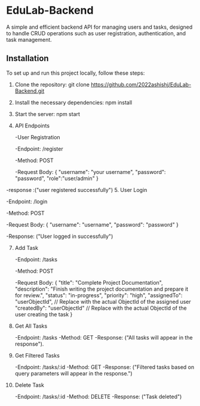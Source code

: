 # EduLab-Backend

A simple and efficient backend API for managing users and tasks, designed to handle CRUD operations such as user registration, authentication, and task management.

## Installation

To set up and run this project locally, follow these steps:

1. Clone the repository:
   git clone <https://github.com/2022ashishj/EduLab-Backend.git>

2. Install the necessary dependencies:
   npm install

3. Start the server:
   npm start

4. API Endpoints

   -User Registration

   -Endpoint: /register

   -Method: POST

   -Request Body:
   {
   "username": "your username",
   "password": "password",
   "role":"user/admin"
   }

-response :("user registered successfully") 5. User Login

-Endpoint: /login

-Method: POST

-Request Body:
{
"username": "username",
"password": "password"
}

-Response:
("User logged in successfully")

7. Add Task

   -Endpoint: /tasks

   -Method: POST

   -Request Body:
   {
   "title": "Complete Project Documentation",
   "description": "Finish writing the project documentation and prepare it for review.",
   "status": "in-progress",
   "priority": "high",
   "assignedTo": "userObjectId", // Replace with the actual ObjectId of the assigned user
   "createdBy": "userObjectId" // Replace with the actual ObjectId of the user creating the task
   }

8. Get All Tasks

   -Endpoint: /tasks
   -Method: GET
   -Response: ("All tasks will appear in the response").

9. Get Filtered Tasks

   -Endpoint: /tasks/:id
   -Method: GET
   -Response: ("Filtered tasks based on query parameters will appear in the response.")

10. Delete Task

    -Endpoint: /tasks/:id
    -Method: DELETE
    -Response:
    ("Task deleted")
